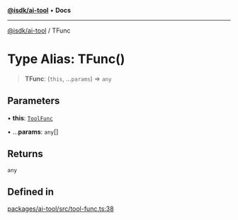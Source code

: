 [**@isdk/ai-tool**](../README.md) • **Docs**

***

[@isdk/ai-tool](../globals.md) / TFunc

# Type Alias: TFunc()

> **TFunc**: (`this`, ...`params`) => `any`

## Parameters

• **this**: [`ToolFunc`](../classes/ToolFunc.md)

• ...**params**: `any`[]

## Returns

`any`

## Defined in

[packages/ai-tool/src/tool-func.ts:38](https://github.com/isdk/ai-tool.js/blob/fe6b47f429fb128627d2210e367fa914b891d314/src/tool-func.ts#L38)
